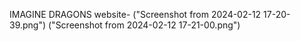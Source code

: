 IMAGINE DRAGONS website-
("Screenshot from 2024-02-12 17-20-39.png")
("Screenshot from 2024-02-12 17-21-00.png")
